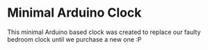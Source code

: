 # Minimal Arduino Clock

This minimal Arduino based clock was created to replace our faulty bedroom clock until we purchase a new one :P
